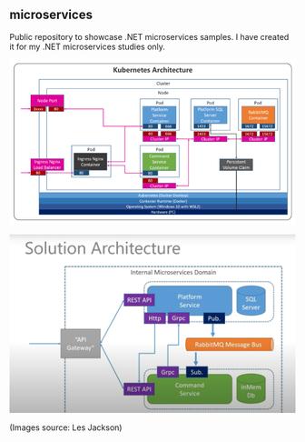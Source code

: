## microservices
Public repository to showcase .NET microservices samples. I have created it for my .NET microservices studies only.

![alt text](https://github.com/gleniox/microservices/blob/main/microservices.png?raw=true)

![alt text](https://github.com/gleniox/microservices/blob/main/SolutionArchitecture.png?raw=true)

(Images source: Les Jackson)
